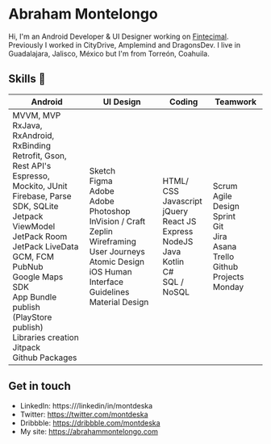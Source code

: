 # Abraham Montelongo
Hi, I'm an Android Developer & UI Designer working on [Fintecimal](https://fintecimal.com). Previously I worked in CityDrive, Amplemind and DragonsDev. I live in Guadalajara, Jalisco, México but I'm from Torreón, Coahuila.

## Skills 🚀 
Android | UI Design | Coding | Teamwork
---- | ---- | ---- | ----
MVVM, MVP<br> RxJava, RxAndroid, RxBinding<br>Retrofit, Gson, Rest API's<br> Espresso, Mockito, JUnit<br> Firebase, Parse SDK, SQLite<br> Jetpack ViewModel<br> JetPack Room<br> JetPack LiveData<br>  GCM, FCM<br>  PubNub<br>  Google Maps SDK<br>  App Bundle publish (PlayStore publish)<br>  Libraries creation<br>  Jitpack<br>  Github Packages| Sketch<br>  Figma<br>  Adobe<br>  Adobe Photoshop<br>  InVision / Craft<br>  Zeplin<br>  Wireframing<br>  User Journeys<br>  Atomic Design<br>  iOS Human Interface Guidelines<br>  Material Design| HTML/ CSS<br>  Javascript<br>  jQuery<br>  React JS<br>  Express<br>  NodeJS<br>  Java<br>  Kotlin<br>  C#<br>  SQL / NoSQL| Scrum<br>  Agile<br>  Design Sprint<br>  Git<br>  Jira<br>  Asana<br>  Trello<br>  Github Projects<br>  Monday



## Get in touch
- LinkedIn: https:///linkedin/in/montdeska
- Twitter: https://twitter.com/montdeska
- Dribbble: https://dribbble.com/montdeska
- My site: https://abrahammontelongo.com
